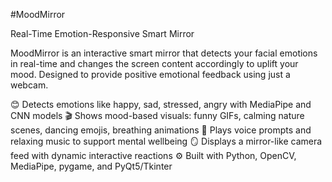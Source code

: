 #MoodMirror

Real-Time Emotion-Responsive Smart Mirror

MoodMirror is an interactive smart mirror that detects your facial emotions in real-time and changes the screen content accordingly to uplift your mood. Designed to provide positive emotional feedback using just a webcam.

😊 Detects emotions like happy, sad, stressed, angry with MediaPipe and CNN models
🎬 Shows mood-based visuals: funny GIFs, calming nature scenes, dancing emojis, breathing animations
🎵 Plays voice prompts and relaxing music to support mental wellbeing
🪞 Displays a mirror-like camera feed with dynamic interactive reactions
⚙️ Built with Python, OpenCV, MediaPipe, pygame, and PyQt5/Tkinter
